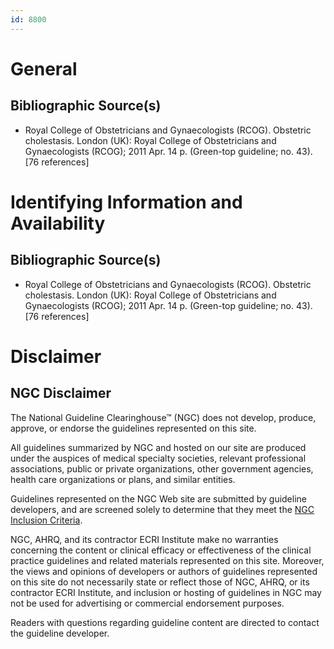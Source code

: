```yaml
---
id: 8800
---
```


# General

## Bibliographic Source(s)

- Royal College of Obstetricians and Gynaecologists (RCOG). Obstetric cholestasis. London (UK): Royal College of Obstetricians and Gynaecologists (RCOG); 2011 Apr. 14 p. (Green-top guideline; no. 43). [76 references]

# Identifying Information and Availability

## Bibliographic Source(s)

- Royal College of Obstetricians and Gynaecologists (RCOG). Obstetric cholestasis. London (UK): Royal College of Obstetricians and Gynaecologists (RCOG); 2011 Apr. 14 p. (Green-top guideline; no. 43). [76 references]

# Disclaimer

## NGC Disclaimer

The National Guideline Clearinghouse™ (NGC) does not develop, produce, approve, or endorse the guidelines represented on this site.

All guidelines summarized by NGC and hosted on our site are produced under the auspices of medical specialty societies, relevant professional associations, public or private organizations, other government agencies, health care organizations or plans, and similar entities.

Guidelines represented on the NGC Web site are submitted by guideline developers, and are screened solely to determine that they meet the [NGC Inclusion Criteria](/help-and-about/summaries/inclusion-criteria).

NGC, AHRQ, and its contractor ECRI Institute make no warranties concerning the content or clinical efficacy or effectiveness of the clinical practice guidelines and related materials represented on this site. Moreover, the views and opinions of developers or authors of guidelines represented on this site do not necessarily state or reflect those of NGC, AHRQ, or its contractor ECRI Institute, and inclusion or hosting of guidelines in NGC may not be used for advertising or commercial endorsement purposes.

Readers with questions regarding guideline content are directed to contact the guideline developer.

